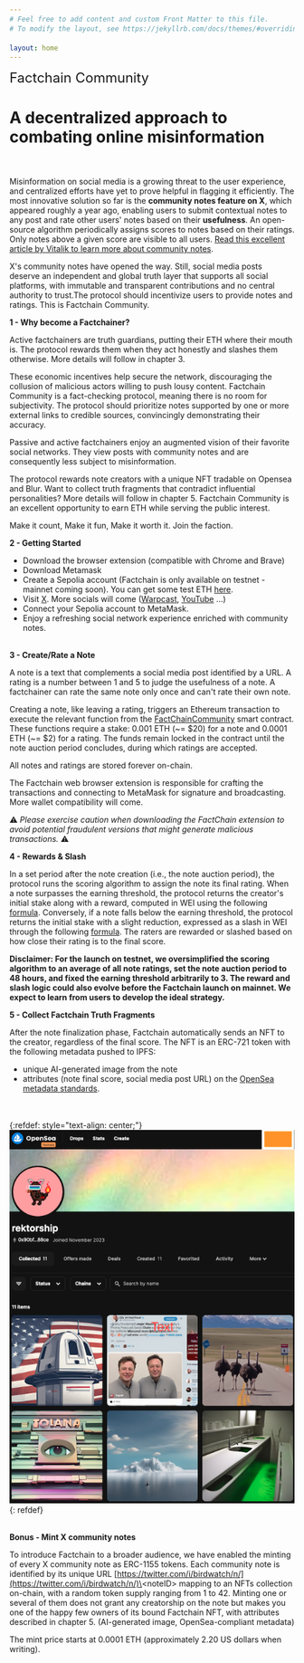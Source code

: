```yaml
---
# Feel free to add content and custom Front Matter to this file.
# To modify the layout, see https://jekyllrb.com/docs/themes/#overriding-theme-defaults

layout: home
---
```


<font size="5">
Factchain Community 
</font>

# **A decentralized approach to combating online misinformation**
<br/><br/>Misinformation on social media is a growing threat to the user experience, and centralized efforts have yet to prove helpful in flagging it efficiently. The most innovative solution so far is the **community notes feature on X**, which appeared roughly a year ago, enabling users to submit contextual notes to any post and rate other users' notes based on their **usefulness**. An open-source algorithm periodically assigns scores to notes based on their ratings. Only notes above a given score are visible to all users.
[Read this excellent article by Vitalik to learn more about community notes](https://vitalik.ca/general/2023/08/16/communitynotes.html).

X's community notes have opened the way. Still, social media posts deserve an independent and global truth layer that supports all social platforms, with immutable and transparent contributions and no central authority to trust.The protocol should incentivize users to provide notes and ratings. This is Factchain Community.

**1 - Why become a Factchainer?**

Active factchainers are truth guardians, putting their ETH where their mouth is. The protocol rewards them when they act honestly and slashes them otherwise. More details will follow in chapter 3.

These economic incentives help secure the network, discouraging the collusion of malicious actors willing to push lousy content. Factchain Community is a fact-checking protocol, meaning there is no room for subjectivity. The protocol should prioritize notes supported by one or more external links to credible sources, convincingly demonstrating their accuracy.

Passive and active factchainers enjoy an augmented vision of their favorite social networks. They view posts with community notes and are consequently less subject to misinformation.

The protocol rewards note creators with a unique NFT tradable on Opensea and Blur. Want to collect truth fragments that contradict influential personalities? More details will follow in chapter 5. Factchain Community is an excellent opportunity to earn ETH while serving the public interest.

Make it count, Make it fun, Make it worth it.
Join the faction.

**2 - Getting Started**

* Download the browser extension (compatible with Chrome and Brave)
* Download Metamask
* Create a Sepolia account (Factchain is only available on testnet - mainnet coming soon). You can get some test ETH [here](https://sepoliafaucet.com/).
* Visit [X](https://twitter.com/home). More socials will come ([Warpcast](https://warpcast.com/), [YouTube](https://www.youtube.com/) ...)
* Connect your Sepolia account to MetaMask.
* Enjoy a refreshing social network experience enriched with community notes.
<br/><br/>

**3 - Create/Rate a Note**

A note is a text that complements a social media post identified by a URL.
A rating is a number between 1 and 5 to judge the usefulness of a note.
A factchainer can rate the same note only once and can't rate their own note.

Creating a note, like leaving a rating, triggers an Ethereum transaction to execute the relevant function from the [FactChainCommunity](https://sepolia.etherscan.io/address/0xb912368c62D3037F7E86C2e95D9B5F4FC86c9428) smart contract. These functions require a stake: 0.001 ETH (~= $20) for a note and 0.0001 ETH (~= $2) for a rating. The funds remain locked in the contract until the note auction period concludes, during which ratings are accepted.

All notes and ratings are stored forever on-chain.

The Factchain web browser extension is responsible for crafting the transactions and connecting to MetaMask for signature and broadcasting. More wallet compatibility will come.

 ⚠️ _Please exercise caution when downloading the FactChain extension to avoid potential fraudulent versions that might generate malicious transactions._ ⚠️

**4 - Rewards & Slash**

In a set period after the note creation (i.e., the note auction period), the protocol runs the scoring algorithm to assign the note its final rating. When a note surpasses the earning threshold, the protocol returns the creator's initial stake along with a reward, computed in WEI using the following [formula](https://github.com/factchain/factchain-community/blob/61eb95b29882c93344d1837d976a416ccd77ceec/fc-community-contracts/src/FactChainCommunity.sol#L113C20-L113C20). Conversely, if a note falls below the earning threshold, the protocol returns the initial stake with a slight reduction, expressed as a slash in WEI through the following [formula](https://github.com/factchain/factchain-community/blob/61eb95b29882c93344d1837d976a416ccd77ceec/fc-community-contracts/src/FactChainCommunity.sol#L120). The raters are rewarded or slashed based on how close their rating is to the final score.

**Disclaimer: For the launch on testnet, we oversimplified the scoring algorithm to an average of all note ratings, set the note auction period to 48 hours, and fixed the earning threshold arbitrarily to 3. The reward and slash logic could also evolve before the Factchain launch on mainnet. We expect to learn from users to develop the ideal strategy.**

**5 - Collect Factchain Truth Fragments**

After the note finalization phase, Factchain automatically sends an NFT to the creator, regardless of the final score. The NFT is an ERC-721 token with the following metadata pushed to IPFS:

* unique AI-generated image from the note
* attributes (note final score, social media post URL) on the [OpenSea metadata standards](https://docs.opensea.io/docs/metadata-standards).

<br/><br/>
{:refdef: style="text-align: center;"}
![](assets/nft721gallery.png)
{: refdef}
<br/><br/>

**Bonus - Mint X community notes**

To introduce Factchain to a broader audience, we have enabled the minting of every X community note as ERC-1155 tokens. Each community note is identified by its unique URL [https://twitter.com/i/birdwatch/n/](https://twitter.com/i/birdwatch/n/)\<noteID\> mapping to an NFTs collection on-chain, with a random token supply ranging from 1 to 42. Minting one or several of them does not grant any creatorship on the note but makes you one of the happy few owners of its bound Factchain NFT, with attributes described in chapter 5. (AI-generated image, OpenSea-compliant metadata)

The mint price starts at 0.0001 ETH (approximately 2.20 US dollars when writing).

